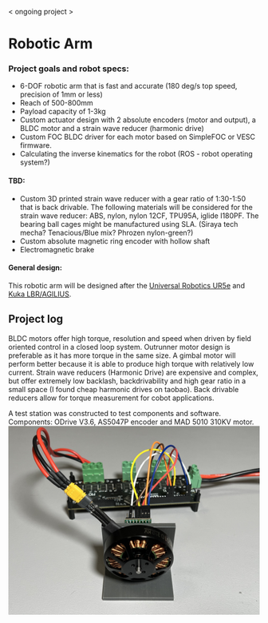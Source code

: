 < ongoing project >
# Robotic Arm
### Project goals and robot specs:
- 6-DOF robotic arm that is fast and accurate (180 deg/s top speed, precision of 1mm or less)
- Reach of 500-800mm
- Payload capacity of 1-3kg
- Custom actuator design with 2 absolute encoders (motor and output), a BLDC motor and a strain wave reducer (harmonic drive)
- Custom FOC BLDC driver for each motor based on SimpleFOC or VESC firmware.
- Calculating the inverse kinematics for the robot (ROS - robot operating system?)

#### TBD:
- Custom 3D printed strain wave reducer with a gear ratio of 1:30-1:50 that is back drivable. The following materials will be considered for the strain wave reducer: ABS, nylon, nylon 12CF, TPU95A, iglide I180PF. The bearing ball cages might be manufactured using SLA. (Siraya tech mecha? Tenacious/Blue mix? Phrozen nylon-green?)
- Custom absolute magnetic ring encoder with hollow shaft
- Electromagnetic brake

#### General design:
This robotic arm will be designed after the [Universal Robotics UR5e](https://www.universal-robots.com/products/ur5-robot/) and [Kuka LBR/AGILIUS](https://www.kuka.com/en-us/products/robotics-systems/industrial-robots/kr-agilus).

## Project log
BLDC motors offer high torque, resolution and speed when driven by field oriented control in a closed loop system.
Outrunner motor design is preferable as it has more torque in the same size. A gimbal motor will perform better because it is able to produce high torque with relatively low current.
Strain wave reducers (Harmonic Drive) are expensive and complex, but offer extremely low backlash, backdrivability and high gear ratio in a small space (I found cheap harmonic drives on taobao).
Back drivable reducers allow for torque measurement for cobot applications.

A test station was constructed to test components and software.
Components: ODrive V3.6, AS5047P encoder and MAD 5010 310KV motor.
![Test station](https://github.com/nadavelkabets/Robot-Arm/blob/main/media/IMG_0316.jpg)
